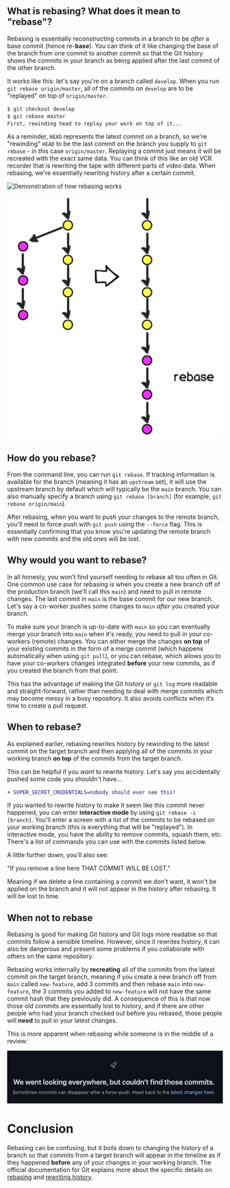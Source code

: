 ## What is rebasing? What does it mean to "rebase"?

Rebasing is essentially reconstructing commits in a branch to be _after_ a base commit (hence re-**base**). You can think of it like changing the base of the branch from one commit to another commit so that the Git history shows the commits in your branch as being applied after the last commit of the other branch.

It works like this: let's say you're on a branch called `develop`. When you run `git rebase origin/master`, all of the commits on `develop` are to be "replayed" on top of `origin/master`.

```bash
$ git checkout develop
$ git rebase master
First, rewinding head to replay your work on top of it...
```

As a reminder, `HEAD` represents the latest commit on a branch, so we're "rewinding" `HEAD` to be the last commit on the branch you supply to `git rebase` - in this case `origin/master`. Replaying a commit just means it will be recreated with the exact same data. You can think of this like an old VCR recorder that is rewriting the tape with different parts of video data. When rebasing, we're essentially rewriting history after a certain commit.

![Demonstration of how rebasing works](https://raw.githubusercontent.com/Nevvulo/blog/main/posts/assets/git-rebase/main.png)

![Rebasing vs merging](https://raw.githubusercontent.com/Nevvulo/blog/main/posts/assets/git-rebase/rebase-vs-merge.png)

## How do you rebase?

From the command line, you can run `git rebase`. If tracking information is available for the branch (meaning it has an `upstream` set), it will use the upstream branch by default which will typically be the `main` branch. You can also manually specify a branch using `git rebase [branch]` (for example, `git rebase origin/main`).

After rebasing, when you want to push your changes to the remote branch, you'll need to force push with `git push` using the `--force` flag. This is essentially confirming that you know you're updating the remote branch with new commits and the old ones will be lost.

## Why would you want to rebase?

In all honesty, you won't find yourself needing to rebase all too often in Git. One common use case for rebasing is when you create a new branch off of the production branch (we'll call this `main`) and need to pull in remote changes. The last commit in `main` is the base commit for our new branch. Let's say a co-worker pushes some changes to `main` _after_ you created your branch.

To make sure your branch is up-to-date with `main` so you can eventually merge your branch into `main` when it's ready, you need to pull in your co-workers (remote) changes. You can either merge the changes **on top** of your existing commits in the form of a merge commit (which happens automatically when using `git pull`), or you can rebase, which allows you to have your co-workers changes integrated **before** your new commits, as if you created the branch from that point.

This has the advantage of making the Git history or `git log` more readable and straight-forward, rather than needing to deal with merge commits which may become messy in a busy repository. It also avoids conflicts when it’s time to create a pull request.

## When to rebase?

As explained earlier, rebasing rewrites history by rewinding to the latest commit on the target branch and then applying all of the commits in your working branch **on top** of the commits from the target branch.

This can be helpful if you _want_ to rewrite history. Let's say you accidentally pushed some code you shouldn't have...

```diff
+ SUPER_SECRET_CREDENTIALS=nobody should ever see this!
```

If you wanted to rewrite history to make it seem like this commit never happened, you can enter **interactive mode** by using `git rebase -i [branch]`. You'll enter a screen with a list of the commits to be rebased on your working branch (this is everything that will be "replayed"). In interactive mode, you have the ability to remove commits, squash them, etc. There's a list of commands you can use with the commits listed below.

A little further down, you'll also see:

"If you remove a line here THAT COMMIT WILL BE LOST."

Meaning if we delete a line containing a commit we don't want, it won't be applied on the branch and it will not appear in the history after rebasing. It will be lost to time.

## When **not** to rebase

Rebasing is good for making Git history and Git logs more readable so that commits follow a sensible timeline. However, since it rewrites history, it can also be dangerous and present some problems if you collaborate with others on the same repository.

Rebasing works internally by **recreating** all of the commits from the latest commit on the target branch, meaning if you create a new branch off from `main` called `new-feature`, add 3 commits and then rebase `main` into `new-feature`, the 3 commits you added to `new-feature` will not have the same commit hash that they previously did. A consequence of this is that now those old commits are essentially lost to history, and if there are other people who had your branch checked out before you rebased, those people will **need** to pull in your latest changes.

This is more apparent when rebasing while someone is in the middle of a review:

![commits-not-found](https://raw.githubusercontent.com/Nevvulo/blog/main/posts/assets/git-rebase/commits-not-found.png)

# Conclusion

Rebasing can be confusing, but it boils down to changing the history of a branch so that commits from a target branch will appear in the timeline as if they happened **before** any of your changes in your working branch. The official documentation for Git explains more about the specific details on [rebasing](https://git-scm.com/docs/git-rebase) and [rewriting history](https://git-scm.com/book/en/v2/Git-Tools-Rewriting-History).
